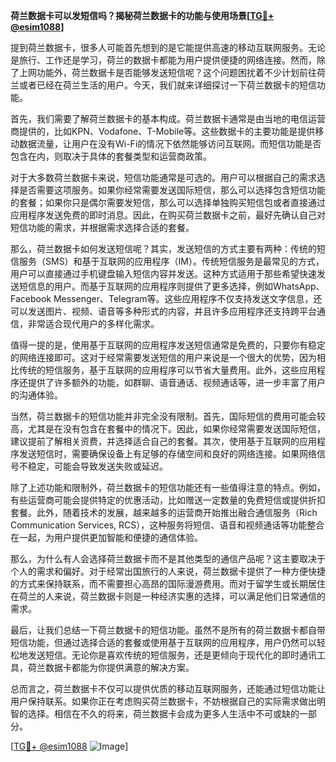 **荷兰数据卡可以发短信吗？揭秘荷兰数据卡的功能与使用场景[[TG💪+ @esim1088](https://t.me/s/esim1088)]**

提到荷兰数据卡，很多人可能首先想到的是它能提供高速的移动互联网服务。无论是旅行、工作还是学习，荷兰的数据卡都能为用户提供便捷的网络连接。然而，除了上网功能外，荷兰数据卡是否能够发送短信呢？这个问题困扰着不少计划前往荷兰或者已经在荷兰生活的用户。今天，我们就来详细探讨一下荷兰数据卡的短信功能。

首先，我们需要了解荷兰数据卡的基本构成。荷兰数据卡通常是由当地的电信运营商提供的，比如KPN、Vodafone、T-Mobile等。这些数据卡的主要功能是提供移动数据流量，让用户在没有Wi-Fi的情况下依然能够访问互联网。而短信功能是否包含在内，则取决于具体的套餐类型和运营商政策。

对于大多数荷兰数据卡来说，短信功能通常是可选的。用户可以根据自己的需求选择是否需要这项服务。如果你经常需要发送国际短信，那么可以选择包含短信功能的套餐；如果你只是偶尔需要发短信，那么可以选择单独购买短信包或者直接通过应用程序发送免费的即时消息。因此，在购买荷兰数据卡之前，最好先确认自己对短信功能的需求，并根据需求选择合适的套餐。

那么，荷兰数据卡如何发送短信呢？其实，发送短信的方式主要有两种：传统的短信服务（SMS）和基于互联网的应用程序（IM）。传统短信服务是最常见的方式，用户可以直接通过手机键盘输入短信内容并发送。这种方式适用于那些希望快速发送短信息的用户。而基于互联网的应用程序则提供了更多选择，例如WhatsApp、Facebook Messenger、Telegram等。这些应用程序不仅支持发送文字信息，还可以发送图片、视频、语音等多种形式的内容，并且许多应用程序还支持跨平台通信，非常适合现代用户的多样化需求。

值得一提的是，使用基于互联网的应用程序发送短信通常是免费的，只要你有稳定的网络连接即可。这对于经常需要发送短信的用户来说是一个很大的优势，因为相比传统的短信服务，基于互联网的应用程序可以节省大量费用。此外，这些应用程序还提供了许多额外的功能，如群聊、语音通话、视频通话等，进一步丰富了用户的沟通体验。

当然，荷兰数据卡的短信功能并非完全没有限制。首先，国际短信的费用可能会较高，尤其是在没有包含在套餐中的情况下。因此，如果你经常需要发送国际短信，建议提前了解相关资费，并选择适合自己的套餐。其次，使用基于互联网的应用程序发送短信时，需要确保设备上有足够的存储空间和良好的网络连接。如果网络信号不稳定，可能会导致发送失败或延迟。

除了上述功能和限制外，荷兰数据卡的短信功能还有一些值得注意的特点。例如，有些运营商可能会提供特定的优惠活动，比如赠送一定数量的免费短信或提供折扣套餐。此外，随着技术的发展，越来越多的运营商开始推出融合通信服务（Rich Communication Services, RCS），这种服务将短信、语音和视频通话等功能整合在一起，为用户提供更加智能和便捷的通信体验。

那么，为什么有人会选择荷兰数据卡而不是其他类型的通信产品呢？这主要取决于个人的需求和偏好。对于经常出国旅行的人来说，荷兰数据卡提供了一种方便快捷的方式来保持联系，而不需要担心高昂的国际漫游费用。而对于留学生或长期居住在荷兰的人来说，荷兰数据卡则是一种经济实惠的选择，可以满足他们日常通信的需求。

最后，让我们总结一下荷兰数据卡的短信功能。虽然不是所有的荷兰数据卡都自带短信功能，但通过选择合适的套餐或使用基于互联网的应用程序，用户仍然可以轻松地发送短信。无论你是喜欢传统的短信服务，还是更倾向于现代化的即时通讯工具，荷兰数据卡都能为你提供满意的解决方案。

总而言之，荷兰数据卡不仅可以提供优质的移动互联网服务，还能通过短信功能让用户保持联系。如果你正在考虑购买荷兰数据卡，不妨根据自己的实际需求做出明智的选择。相信在不久的将来，荷兰数据卡会成为更多人生活中不可或缺的一部分。

[[TG💪+ @esim1088](https://t.me/s/esim1088) ![Image](https://i.postimg.cc/4NQfJmqS/Snipaste-2025-05-13-00-14-12.png)]
